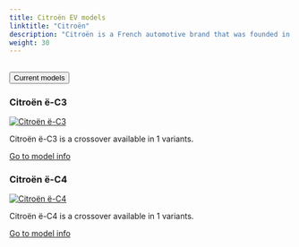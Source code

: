 ```yaml
---
title: Citroën EV models
linktitle: "Citroën"
description: "Citroën is a French automotive brand that was founded in 1919 by André Citroën. It is known for its innovative and distinctive designs, such as the Traction Avant, the 2CV, the DS, and the CX. Citroën is also a pioneer in mass production, front-wheel drive, hydropneumatic suspension, and aerodynamics. Citroën is part of the Stellantis group, which was formed in 2021 by the merger of PSA and FCA"
weight: 30
---
```

<!-- markdownlint-disable MD033 -->
<!-- markdownlint-disable MD010 -->


<div class="accordion" id="accordionPanelsStayOpenExample">
    <div class="accordion-item">
        <h2 class="accordion-header">
            <button class="accordion-button" type="button" data-bs-toggle="collapse" data-bs-target="#panelsStayOpen-collapseOne" aria-expanded="true" aria-controls="panelsStayOpen-collapseOne">
                        Current models
            </button>
        </h2>
        <div id="panelsStayOpen-collapseOne" class="accordion-collapse collapse show">
            <div class="accordion-body">
    <div class="container p-3 mb-4 bg-body-tertiary rounded border">
        <h3>Citroën ë-C3</h3>
        <div class="row">
            <div class="col col-12 col-md-6">
                <a href="ë-c3">
                    <img src="https://media.evkx.net/multimedia/models/citroën/ë-c3/ë-c3/main_1_st.jpg" class="img-fluid" alt="Citroën ë-C3" >
                </a>
            </div>
            <div class="col col-12 col-md-6"><p>
Citroën ë-C3 is a crossover available in 1 variants.
</p>
	<a href="ë-c3/" class="btn btn-outline-primary" role="button">Go to model info</a>
		</div>
	</div>
</div>
    <div class="container p-3 mb-4 bg-body-tertiary rounded border">
        <h3>Citroën ë-C4</h3>
        <div class="row">
            <div class="col col-12 col-md-6">
                <a href="ë-c4">
                    <img src="https://media.evkx.net/multimedia/models/citroën/ë-c4/ë-c4_x/main_1_st.jpg" class="img-fluid" alt="Citroën ë-C4" >
                </a>
            </div>
            <div class="col col-12 col-md-6"><p>
Citroën ë-C4 is a crossover available in 1 variants.
</p>
	<a href="ë-c4/" class="btn btn-outline-primary" role="button">Go to model info</a>
		</div>
	</div>
</div>
        </div>
    </div>
</div></div>
